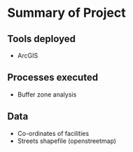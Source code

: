 # Summary of Project

## Tools deployed
- ArcGIS


## Processes executed
- Buffer zone analysis


## Data 
- Co-ordinates of facilities
- Streets shapefile (openstreetmap)
